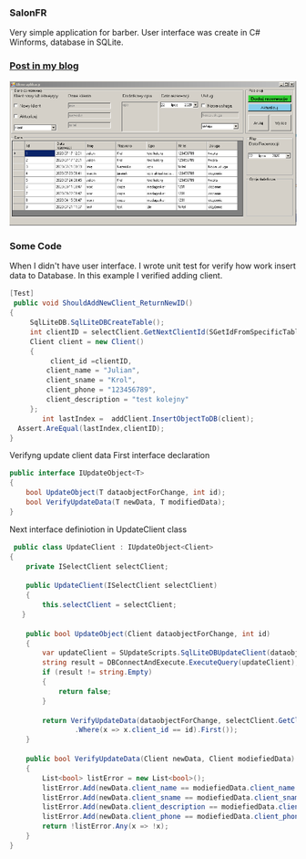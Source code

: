 ### SalonFR
Very simple application for barber. User interface was create in C# Winforms, database in SQLite.
### [Post in my blog](http://ismartdev.pl/salonfr/projekt-salon-fryzjerski-wstep-i-podsumowanie/ "SalonFR")
[![](https://github.com/marcinJ81/salon_fr/blob/master/Image/salonfr.png)](https://github.com/marcinJ81/salon_fr/blob/master/Image/salonfr.png "Example Screen")
### Some Code
When I didn't have user interface. I wrote unit test for verify how work insert data to Database. In this example I verified adding client.
```csharp
[Test]
 public void ShouldAddNewClient_ReturnNewID()
{
     SqlLiteDB.SqlLiteDBCreateTable();
     int clientID = selectClient.GetNextClientId(SGetIdFromSpecificTable.queryGetLatestClientID());
     Client client = new Client()
     {
          client_id =clientID,
         client_name = "Julian",
         client_sname = "Krol",
         client_phone = "123456789",
         client_description = "test kolejny"
     };
        int lastIndex =  addClient.InsertObjectToDB(client);
  Assert.AreEqual(lastIndex,clientID);
}
```
Verifyng update client data
First interface declaration
````csharp
public interface IUpdateObject<T>
{
    bool UpdateObject(T dataobjectForChange, int id);
    bool VerifyUpdateData(T newData, T modifiedData);
}
````
Next interface definiotion in UpdateClient class 
```csharp
 public class UpdateClient : IUpdateObject<Client>
{
    private ISelectClient selectClient;

    public UpdateClient(ISelectClient selectClient)
    {
        this.selectClient = selectClient;
   }

    public bool UpdateObject(Client dataobjectForChange, int id)
    {
        var updateClient = SUpdateScripts.SqlLiteDBUpdateClient(dataobjectForChange, id);
        string result = DBConnectAndExecute.ExecuteQuery(updateClient);
        if (result != string.Empty)
        {
            return false;
        }

        return VerifyUpdateData(dataobjectForChange, selectClient.GetClients(SGetAllRowsFromSpecificTable.ClientSelectAllRowsQuery())
                .Where(x => x.client_id == id).First());
    }

    public bool VerifyUpdateData(Client newData, Client modiefiedData)
    {
        List<bool> listError = new List<bool>();
        listError.Add(newData.client_name == modiefiedData.client_name ? true : false);
        listError.Add(newData.client_sname == modiefiedData.client_sname ? true : false);
        listError.Add(newData.client_description == modiefiedData.client_description ? true : false);
        listError.Add(newData.client_phone == modiefiedData.client_phone ? true : false);
        return !listError.Any(x => !x);
    }
}
```


